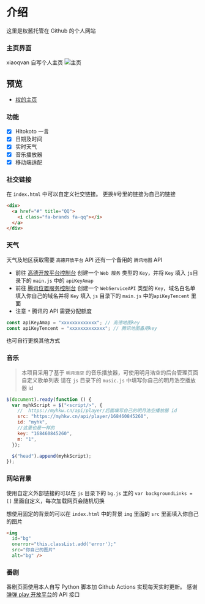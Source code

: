 # 介绍

这里是权酱托管在 Github 的个人网站

### 主页界面

xiaoqvan 自写个人主页
![主页](/screenshots/1.png)

## 预览

- [权的主页](https://www.xiaoqvan.top)

### 功能

- [x] Hitokoto 一言
- [x] 日期及时间
- [x] 实时天气
- [x] 音乐播放器
- [x] 移动端适配

### 社交链接

在 `index.html` 中可以自定义社交链接。
更换#号里的链接为自己的链接

```html
<div>
  <a href="#" title="QQ">
    <i class="fa-brands fa-qq"></i>
  </a>
</div>
```

### 天气

天气及地区获取需要 `高德开放平台` API
还有一个备用的 `腾讯地图` API

- 前往 [高德开放平台控制台](https://console.amap.com/dev/index) 创建一个 `Web 服务` 类型的 `Key`，并将 `Key` 填入 `js`目录下的 `main.js` 中的 `apiKeyAmap`
- 前往 [腾讯位置服务控制台](https://console.amap.com/dev/index) 创建一个 `WebServiceAPI` 类型的 `Key`，域名白名单填入你自己的域名并将 `Key` 填入 `js` 目录下的 `main.js` 中的`apiKeyTencent` 里面
- 注意 `*` 腾讯的 API 需要分配额度

```js
const apiKeyAmap = "xxxxxxxxxxxxx"; // 高德地图key
const apiKeyTencent = "xxxxxxxxxxxxx"; // 腾讯地图备用key
```

也可自行更换其他方式

### 音乐

> 本项目采用了基于 `明月浩空` 的音乐播放器，可使用明月浩空的后台管理页面自定义歌单列表
> 请在 `js` 目录下的 `music.js` 中填写你自己的明月浩空播放器 id

```js
$(document).ready(function () {
  var myhkScript = $("<script/>", {
    //  https://myhkw.cn/api/player/后面填写自己的明月浩空播放器 id
    src: "https://myhkw.cn/api/player/168460845260",
    id: "myhk",
    //这里也是一样的
    key: "168460845260",
    m: "1",
  });

  $("head").append(myhkScript);
});
```

### 网站背景

使用自定义外部链接的可以在 `js` 目录下的 `bg.js` 里的 `var backgroundLinks = []` 里面自定义，每次加载网页会随机切换

想使用固定的背景的可以在 `index.html` 中的背景 `img` 里面的 `src` 里面填入你自己的图片

```html
<img
  id="bg"
  onerror="this.classList.add('error');"
  src="你自己的图片"
  alt="bg" />
```

### 番剧

番剧页面使用本人自写 Python 脚本加 Github Actions 实现每天实时更新。
感谢[弹弹 play 开放平台](https://github.com/kaedei/dandanplay-libraryindex/blob/master/api/OpenPlatform.md)的 API 接口
